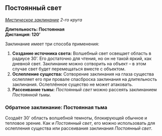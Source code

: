 ## Постоянный свет

*[Мистическое заклинание](../arcane.md) 2-го круга*

**Длительность: Постоянная**  
**Дистанция: 120’**

Заклинание имеет три способа применения:

1. **Создание источника света:** Волшебный свет освещает область в радиусе 30’. Его достаточно для чтения, но он не такой яркий, как дневной свет. Заклинание можно сотворить на объект – в этом случае свет будет перемещаться вместе с объектом.
2. **Ослепление существа:** Сотворение заклинания на глаза существа ослепляет его при провале спасброска заклинания на длительность заклинания. Ослеплённое существо не может атаковать.
3. **Рассеивание тьмы:** *Постоянный свет* можно рассеять заклинанием *Постоянной тьмы*.

### Обратное заклинание: Постоянная тьма

Создаёт 30’ область волшебной темноты, блокирующей обычное и тепловое зрение. Как и *Постоянный свет*, его можно использовать для ослепления существа или рассеивания заклинания *Постоянный свет*.